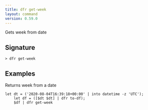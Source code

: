 ```yaml
---
title: dfr get-week
layout: command
version: 0.59.0
---
```


Gets week from date

## Signature

```> dfr get-week ```

## Examples

Returns week from a date
```shell
let dt = ('2020-08-04T16:39:18+00:00' | into datetime -z 'UTC');
    let df = ([$dt $dt] | dfr to-df);
    $df | dfr get-week
```

